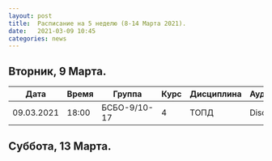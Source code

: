 ```yaml
---
layout: post
title:  Расписание на 5 неделю (8-14 Марта 2021).
date:   2021-03-09 10:45
categories: news
---
```


## Вторник, 9 Марта.

| Дата          | Время   | Группа        | Курс | Дисциплина  | Аудитория |
| ------------- | ------- | ------------- | ---- | ----------- | --------- |
|09.03.2021     | 18:00   |БСБО-9/10-17   |4     |ТОПД         |Discord    |

## Суббота, 13 Марта.
